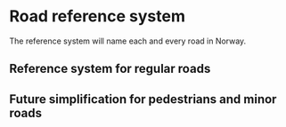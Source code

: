 # Road reference system

The reference system will name each and every road in Norway. 

## Reference system for regular roads




## Future simplification for pedestrians and minor roads

 
